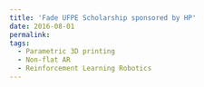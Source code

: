 ```yaml
---
title: 'Fade UFPE Scholarship sponsored by HP'
date: 2016-08-01
permalink:
tags:
  - Parametric 3D printing
  - Non-flat AR
  - Reinforcement Learning Robotics
---
```

